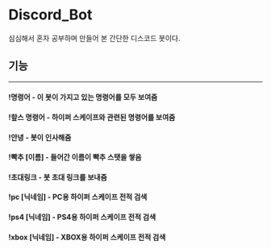 # Discord_Bot

심심해서 혼자 공부하며 만들어 본 간단한 디스코드 봇이다.

## 기능
*******
#### !명령어 - 이 봇이 가지고 있는 명령어를 모두 보여줌  
#### !핲스 명령어 - 하이퍼 스케이프와 관련된 명령어를 보여줌  
#### !안녕 - 봇이 인사해줌  
#### !빡추 [이름] - 들어간 이름이 빡추 스탯을 쌓음  
#### !초대링크 - 봇 초대 링크를 보내줌  
#### !pc [닉네임] - PC용 하이퍼 스케이프 전적 검색  
#### !ps4 [닉네임] - PS4용 하이퍼 스케이프 전적 검색  
#### !xbox [닉네임] - XBOX용 하이퍼 스케이프 전적 검색  
